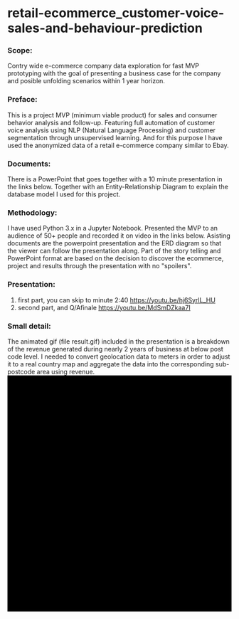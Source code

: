 # retail-ecommerce_customer-voice-sales-and-behaviour-prediction

### **Scope:**
Contry wide e-commerce company data exploration for fast MVP prototyping with the goal of presenting a business case for the company and posible unfolding scenarios within 1 year horizon.

### **Preface:**
This is a project MVP (minimum viable product) for sales and consumer behavior analysis and follow-up. Featuring full automation of customer voice analysis using NLP (Natural Language Processing) and customer segmentation through unsupervised learning. And for this purpose I have used the anonymized data of a retail e-commerce company similar to Ebay.

### **Documents:**
There is a PowerPoint that goes together with a 10 minute presentation in the links below. Together with an Entity-Relationship Diagram to explain the database model I used for this project.

### **Methodology:**
I have used Python 3.x in a Jupyter Notebook. Presented the MVP to an audience of 50+ people and recorded it on video in the links below. Asisting documents are the powerpoint presentation and the ERD diagram so that the viewer can follow the presentation along.
Part of the story telling and PowerPoint format are based on the decision to discover the ecommerce, project and results through the presentation with no "spoilers".

### **Presentation:**
1. first part, you can skip to minute 2:40 https://youtu.be/hj6SyrlL_HU
2. second part, and Q/Afinale https://youtu.be/MdSmDZkaa7I

### **Small detail:**
The animated gif (file result.gif) included in the presentation is a breakdown of the revenue generated during nearly 2 years of business at below post code level. I needed to convert geolocation data to meters in order to adjust it to a real country map and aggregate the data into the corresponding sub-postcode area using revenue.
![](result.gif)
